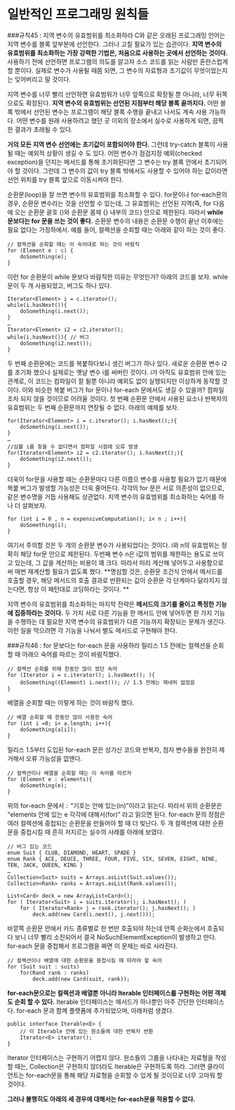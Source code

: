 # 일반적인 프로그래밍 원칙들
###규칙45 : 지역 변수의 유효범위를 최소화하라
C와 같은 오래된 프로그래밍 언어는 지역 변수를 블록 앞부분에 선언한다. 그러나 고칠 필요가 있는 습관이다. **지역 변수의 유효범위를 최소화하는 가장 강력한 기법은, 처음으로 사용하는 곳에서 선언하는 것이다.** 사용하기 전에 선언하면 프로그램의 의도를 알고자 소스 코드를 읽는 사람만 혼란스럽게 할 뿐이다. 실제로 변수가 사용될 때쯤 되면, 그 변수의 자료형과 초기값이 무엇이었는지는 잊어버리고 말 것이다. <br>

지역 변수를 너무 빨리 선언하면 유효범위가 너무 앞쪽으로 확장될 뿐 아니라, 너무 뒤쪽으로도 확장된다. **지역 변수의 유효범위는 선언된 지점부터 해당 블록 끝까지다.** 어떤 블록 밖에서 선언된 변수는 프로그램이 해당 블록 수행을 끝내고 나서도 계속 사용 가능하다. 어떤 변수를 원래 사용하려고 했던 곳 이외의 장소에서 실수로 사용하게 되면, 끔찍한 결과가 초래될 수 있다. <br>

**거의 모든 지역 변수 선언에는 초기값이 포함되어야 한다.** 그런데 try-catch 블록이 사용 될 때는 예외적 상황이 생길 수 도 있다. 어떤 변수가 점검지정 예외(checked exception)을 던지는 메서드를 통해 초기화된다면 그 변수는 try 블록 안에서 초기되어야 할 것이다. 그런데 그 변수의 값이 try 블록 밖에서도 사용할 수 있어야 하는 값이라면 선언 위치를 try 블록 앞으로 이동시켜야 한다. <br>

순환문(loop)을 잘 쓰면 변수의 유효범위를 최소화할 수 있다. for문이나 for-each문의 경우, 순환문 변수라는 것을 선언할 수 있는데, 그 유효범위는 선언된 지역(즉, for 다음에 오는 순환문 괄호 ()와 순환문 몸체 {} 내부의 코드) 안으로 제한된다. 따라서 **while 문보다는 for 문을 쓰는 것이 좋다.** 순환문 변수의 내용은 순환문 수행이 끝난 이후에는 필요 없다는 가정하에서. 예를 들어, 컬렉션을 순회할 때는 아래와 같이 하는 것이 좋다.
```
// 컬렉션을 순회할 때는 이 숙어대로 하는 것이 바람직
for (Element e : c) {
	doSomething(e);
}
```
이런 for 순환문이 while 문보다 바람직한 이유는 무엇인가? 아래의 코드를 보자. while 문이 두 개 사용되었고, 버그도 하나 있다. 
```
Iterator<Element> i = c.iterator();
while(i.hasNext()){
	doSomething(i.next());
}
…
Iterator<Element> i2 = c2.iterator();
while(i.hasNext()){ // 버그 
	doSomething(i2.next());
}
```
두 번째 순환문에는 코드를 복붙하다보니 생긴 버그가 하나 있다. 새로운 순환문 변수 i2를 초기화 했으나 실제로는 옛날 변수 i를 써버린 것이다. i가 아직도 유효범위 안에 있는 관계로, 이 코드는 컴파일이 잘 될뿐 아니라 예외도 없이 실행되지만 이상하게 동작할 것이다. 이와 비슷한 복붙 버그가 for 문이나 for-each 문에서도 생길 수 있을까? 컴파일조차 되지 않을 것이므로 어려울 것이다. 첫 번째 순환문 안에서 사용된 요소나 반복자의 유효범위는 두 번째 순환문까지 연장될 수 없다. 아래의 예제를 보자.
```
for(Iterator<Element> i = c.iterator(); i.hasNext();){
	doSomething(i.next());
}
…
//심볼 i를 찾을 수 없다면서 컴파일 시점에 오류 발생
for(Iterator<Element> i2 = c2.iterator(); i.hasNext();){
	doSomething(i2.next());
}
```
더욱이 for문을 사용할 때는 순환문마다 다른 이름으 변수를 사용할 필요가 없기 때문에 복붙 버그가 발생할 가능성은 더욱 줄어든다. 각각의 for 문은 서로 의존성이 없으므로, 같은 변수명을 거듭 사용해도 상관없다. 지역 변수의 유효범위를 최소화하는 숙어를 하나 더 살펴보자.
```
for (int i = 0 , n = expensiveComputation(); i< n ; i++){
	doSomething(i);
}
```
여기서 주의할 것은 두 개의 순환문 변수가 사용되었다는 것이다. i와 n의 유효범위는 정확히 해당 for문 안으로 제한된다. 두번째 변수 n은 i값의 범위를 제한하는 용도로 쓰이고 있는데, 그 값을 계산하는 비용이 꽤 크다. 따라서 미리 계산해 넣어두고 사용함으로써 매번 재계산할 필요가 없도록 했다. **명심할 것은, 순환문 조건식 안에서 메서드를 호출할 경우, 해당 메서드의 호출 결과로 반환되는 값이 순환문 각 단계마다 달라지지 않는다면, 항상 이 패턴대로 코딩하라는 것이다. **<br>

지역 변수의 유효범위를 최소화하는 마지막 전략은 **메서드의 크기를 줄이고 특정한 기능에 집중하라는 것이다.** 두 가지 서로 다른 기능을 한 메서드 안에 넣어두면 한 가지 기능을 수행하는 데 필요한 지역 변수의 유효범위가 다른 기능까지 확장되는 문제가 생긴다. 이런 일을 막으려면 각 기능을 나눠서 별도 메서드로 구현해야 한다. 

###규칙46 : for 문보다는 for-each 문을 사용하라
릴리스 1.5 전에는 컬렉션을 순회할 때 아래으 숙어를 따르는 것이 바람직했다.
```
// 컬렉션 순회를 위해 한동안 많이 썼던 숙어
for (Iterator i = c.iterator(); i.hasNext(); ){
	doSomething((Element) i.next()); // 1.5 전에는 제네릭 없었음
}
```
배열을 순회할 때는 이렇게 하는 것이 바람직 했다.
```
// 배열 순회할 때 한동안 많이 사용한 숙어
for (int i =0; i< a.length; i++){
	doSomething(a[i]);
}
```
릴리스 1.5부터 도입된 for-each 문은 성가신 코드와 반복자, 첨자 변수들을 완전히 제거해서 오류 가능성을 없앤다.
```
// 컬렉션이나 배열을 순회할 때는 이 숙어를 따르자
for (Element e : elements){
	doSomething(e);
}
```
위의 for-each 문에서 `:` "기호는 안에 있는(in)”이라고 읽는다. 따라서 위의 순환문은 “elements 안에 있는 e 각각에 대해서(for)” 라고 읽으면 된다. for-each 문의 장점은 여러 컬렉션에 중첩되는 순환문을 만들어야 할 때 더 빛난다. 두 개 컬렉션에 대한 순환문을 중첩시킬 때 흔히 저지르는 실수의 사례를 아래에 보였다.
```
// 버그 있는 코드
enum Suit { CLUB, DIAMOND, HEART, SPADE }
enum Rank { ACE, DEUCE, THREE, FOUR, FIVE, SIX, SEVEN, EIGHT, NINE, TEN, JACK, QUEEN, KING }
…
Collection<Suit> suits = Arrays.asList(Suit.values());
Collection<Rank> ranks = Arrays.asList(Rank.values());

List<Card> deck = new ArrayList<Card>();
for ( Iterator<Suit> i = suits.iterator(); i.hasNext(); )
	for ( Iterator<Rank> j = rank.iterator(); j.hasNext(); )
		deck.add(new Card(i.next(), j.next())); 
```
바깥쪽 순환문 안에서 카드 종류별로 한 번만 호출되야 하는데 안쪽 순화눈에서 호출되다 보니 너무 빨리 소진되어서 결국 NoSuchElementException이 발생하고 만다. for-each 문을 중첩해서 프로그램을 짜면 이 문제는 바로 사라진다. 
```
// 컬렉션이나 배열에 대한 순환문을 중첩시킬 때 따라야 할 숙어 
for (Suit suit : suits)
	for(Rand rank : ranks)
		deck.add(new Card(suit, rank));
```
**for-each문으로는 컬렉션과 배열뿐 아니라 Iterable 인터페이스를 구현하는 어떤 객체도 순회 할 수 있다.** Iterable 인터페이스는 메서드가 하나뿐인 아주 간단한 인터페이스다. for-each 문과 함께 플랫폼에 추가되었으며, 아래처럼 생겼다.
```
public interface Iterable<E> {
	// 이 Iterable 안에 있는 원소들에 대한 반복자 반환
	Iterator<E> iterator();
}
```
Iterator 인터페이스는 구현하기 어렵지 않다. 원소들의 그룹을 나타내는 자료형을 작성할 때는, Collection은 구현하지 않더라도 Iterable은 구현하도록 하라. 그러면 클라이언트는 for-each문을 통해 해당 자료형을 순회할 수 있게 될 것이므로 너무 고마워 할 것이다. <br>

**그러나 불행히도 아래의 세 경우에 대해서는 for-each문을 적용할 수 없다.**<br>